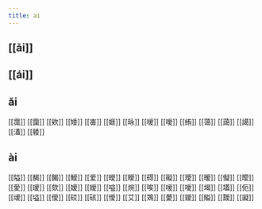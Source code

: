 ```yaml
---
title: ai
---
```


## [[āi]]
## [[ái]]
## ǎi
[[霭]]
[[靄]]
[[欸]]
[[矮]]
[[毐]]
[[娾]]
[[昹]]
[[嗳]] 
[[噯]]
[[絠]]
[[蔼]]
[[藹]]
[[譪]]
[[濭]]
[[躷]]
## ài
[[隘]]
[[馤]]
[[餲]]
[[鱫]]
[[爱]]
[[皧]]
[[瞹]]
[[碍]]
[[礙]]
[[璦]]
[[暧]]
[[懝]]
[[曖]]
[[愛]]
[[瑷]]
[[欬]]
[[嫒]]
[[嬡]]
[[嗌]]
[[焥]]
[[唉]]
[[嗳]]
[[噯]]
[[堨]]
[[壒]]
[[伌]]
[[叆]]
[[塧]]
[[僾]]
[[砹]]
[[硋]]
[[懓]]
[[艾]]
[[鴱]]
[[薆]]
[[鑀]]
[[賹]]
[[靉]]
[[譺]]
